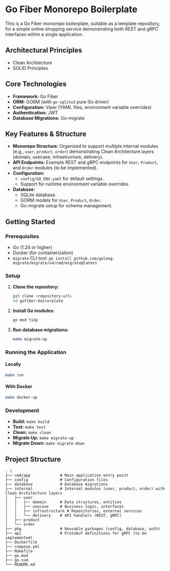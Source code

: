 # Go Fiber Monorepo Boilerplate

This is a Go Fiber monorepo boilerplate, suitable as a template repository, for a simple online shopping service demonstrating both REST and gRPC interfaces within a single application.

## Architectural Principles

*   Clean Architecture
*   SOLID Principles

## Core Technologies

*   **Framework:** Go Fiber
*   **ORM:** GORM (with `go-sqlite3` pure Go driver)
*   **Configuration:** Viper (YAML files, environment variable overrides)
*   **Authentication:** JWT
*   **Database Migrations:** Go-migrate

## Key Features & Structure

*   **Monorepo Structure:** Organized to support multiple internal modules (e.g., `user`, `product`, `order`) demonstrating Clean Architecture layers (domain, usecase, infrastructure, delivery).
*   **API Endpoints:** Example REST and gRPC endpoints for `User`, `Product`, and `Order` modules (to be implemented).
*   **Configuration:**
    *   `config/GO_ENV.yaml` for default settings.
    *   Support for runtime environment variable overrides.
*   **Database:**
    *   SQLite database.
    *   GORM models for `User`, `Product`, `Order`.
    *   Go-migrate setup for schema management.

## Getting Started

### Prerequisites

*   Go (1.24 or higher)
*   Docker (for containerization)
*   `migrate` CLI tool: `go install github.com/golang-migrate/migrate/v4/cmd/migrate@latest`

### Setup

1.  **Clone the repository:**
    ```bash
    git clone <repository-url>
    cd gofiber-boilerplate
    ```

2.  **Install Go modules:**
    ```bash
    go mod tidy
    ```

3.  **Run database migrations:**
    ```bash
    make migrate-up
    ```

### Running the Application

#### Locally

```bash
make run
```

#### With Docker

```bash
make docker-up
```

### Development

*   **Build:** `make build`
*   **Test:** `make test`
*   **Clean:** `make clean`
*   **Migrate Up:** `make migrate-up`
*   **Migrate Down:** `make migrate-down`

## Project Structure

```
. \
├── cmd/app             # Main application entry point
├── config              # Configuration files
├── database            # Database migrations
├── internal            # Internal modules (user, product, order) with Clean Architecture layers
│   ├── user
│   │   ├── domain      # Data structures, entities
│   │   ├── usecase     # Business logic, interfaces
│   │   ├── infrastructure # Repositories, external services
│   │   └── delivery    # API handlers (REST, gRPC)
│   ├── product
│   └── order
├── pkg                 # Reusable packages (config, database, auth)
├── api                 # Protobuf definitions for gRPC (to be implemented)
├── Dockerfile
├── compose.yml
├── Makefile
├── go.mod
├── go.sum
└── README.md
```
